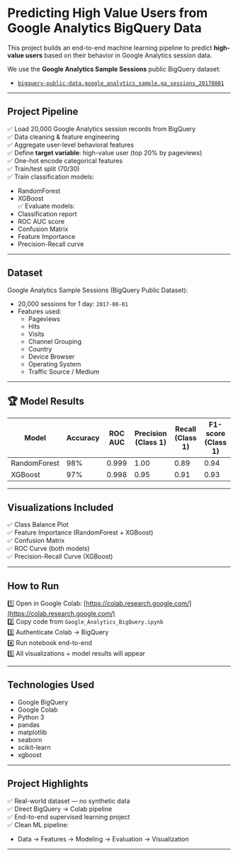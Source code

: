 #  Predicting High Value Users from Google Analytics BigQuery Data

This project builds an end-to-end machine learning pipeline to predict **high-value users** based on their behavior in Google Analytics session data.

We use the **Google Analytics Sample Sessions** public BigQuery dataset:
- [`bigquery-public-data.google_analytics_sample.ga_sessions_20170801`](https://console.cloud.google.com/marketplace/product/bigquery-public-data/google-analytics-sample)

---

##  Project Pipeline

✅ Load 20,000 Google Analytics session records from BigQuery  
✅ Data cleaning & feature engineering  
✅ Aggregate user-level behavioral features  
✅ Define **target variable**: high-value user (top 20% by pageviews)  
✅ One-hot encode categorical features  
✅ Train/test split (70/30)  
✅ Train classification models:
- RandomForest
- XGBoost  
✅ Evaluate models:
- Classification report
- ROC AUC score
- Confusion Matrix
- Feature Importance
- Precision-Recall curve

---

##  Dataset

Google Analytics Sample Sessions (BigQuery Public Dataset):
- 20,000 sessions for 1 day: `2017-08-01`
- Features used:
    - Pageviews
    - Hits
    - Visits
    - Channel Grouping
    - Country
    - Device Browser
    - Operating System
    - Traffic Source / Medium

---

## 🏆 Model Results

| Model | Accuracy | ROC AUC | Precision (Class 1) | Recall (Class 1) | F1-score (Class 1) |
|-------|----------|---------|--------------------|-----------------|-------------------|
| RandomForest | 98% | 0.999 | 1.00 | 0.89 | 0.94 |
| XGBoost      | 97% | 0.998 | 0.95 | 0.91 | 0.93 |


---

##  Visualizations Included

✅ Class Balance Plot  
✅ Feature Importance (RandomForest + XGBoost)  
✅ Confusion Matrix  
✅ ROC Curve (both models)  
✅ Precision-Recall Curve (XGBoost)  

---

##  How to Run

1️⃣ Open in Google Colab: [https://colab.research.google.com/](https://colab.research.google.com/)  
2️⃣ Copy code from `Google_Analytics_BigQuery.ipynb`  
3️⃣ Authenticate Colab → BigQuery  
4️⃣ Run notebook end-to-end  
5️⃣ All visualizations + model results will appear

---

##  Technologies Used

- Google BigQuery
- Google Colab
- Python 3
- pandas
- matplotlib
- seaborn
- scikit-learn
- xgboost


---

##  Project Highlights

✅ Real-world dataset — no synthetic data  
✅ Direct BigQuery → Colab pipeline  
✅ End-to-end supervised learning project  
✅ Clean ML pipeline:
- Data → Features → Modeling → Evaluation → Visualization 

---


